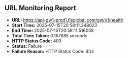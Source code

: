 ## URL Monitoring Report

- **URL:** https://api-gw1-prod1.fisglobal.com/gw/v1/health
- **Start Time:** 2025-07-15T20:58:11.348023
- **End Time:** 2025-07-15T20:58:11.516008
- **Total Time Taken:** 0.167985 seconds
- **HTTP Status Code:** 403
- **Status:** Failure
- **Failure Reason:** HTTP Status Code: 403
